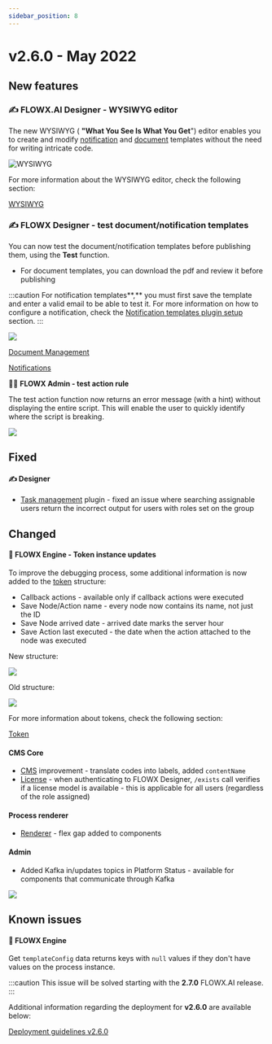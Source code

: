 ```yaml
---
sidebar_position: 8
--- 
```


# v2.6.0 - May 2022

## **New features**

### :writing_hand: FLOWX.AI Designer - WYSIWYG editor

The new WYSIWYG ( **"What You See Is What You Get**") editor enables you to create and modify [notification](../../docs/platform-deep-dive/plugins/custom-plugins/notifications-plugin) and [document](../../docs/platform-deep-dive/plugins/custom-plugins/documents-plugin) templates without the need for writing intricate code.

![WYSIWYG](../img/260_wyiswyg.png)

For more information about the WYSIWYG editor, check the following section:

[WYSIWYG](../../docs/platform-deep-dive/plugins/wysiwyg)

### :writing_hand: FLOWX Designer - test document/notification templates

You can now test the document/notification templates before publishing them, using the **Test** function.

* For document templates, you can download the pdf and review it before publishing

:::caution
For notification templates**,** you must first save the template and enter a valid email to be able to test it. For more information on how to configure a notification, check the [Notification templates plugin setup](../../docs/platform-deep-dive/plugins/plugins-setup-guide/notifications-plugin-setup) section.
:::

![](../img/260_notif_templ.gif)

[Document Management](../../docs/platform-deep-dive/plugins/custom-plugins/documents-plugin)

[Notifications](../../docs/platform-deep-dive/plugins/custom-plugins/notifications-plugin)

🕵️‍♀️ **FLOWX Admin - test action rule**

The test action function now returns an error message (with a hint) without displaying the entire script. This will enable the user to quickly identify where the script is breaking.

![](../img/260test_rule.png)

## **Fixed**

#### :writing_hand: Designer

* [Task management](../../docs/platform-deep-dive/plugins/custom-plugins/task-management) plugin - fixed an issue where searching assignable users return the incorrect output for users with roles set on the group

## **Changed**

#### :steam_locomotive: FLOWX Engine - Token instance updates

To improve the debugging process, some additional information is now added to the [token](../../docs/building-blocks/token) structure:

* Callback actions - available only if callback actions were executed
* Save Node/Action name - every node now contains its name, not just the ID
* Save Node arrived date - arrived date marks the server hour
* Save Action last executed - the date when the action attached to the node was executed

New structure:

![](../img/260_token_status.png)

Old structure:

![](../img/260_token_status_old.png)

For more information about tokens, check the following section:


[Token](../../docs/building-blocks/token)


#### CMS Core

* [CMS](../../docs/platform-deep-dive/core-components/core-extensions/content-management) improvement - translate codes into labels, added `contentName`
* [License](../../docs/platform-deep-dive/core-components/core-extensions/license-engine) - when authenticating to FLOWX Designer, `/exists` call verifies if a license model is available - this is applicable for all users (regardless of the role assigned)

#### Process renderer

* [Renderer](../../docs/platform-deep-dive/core-components/renderer-sdks/angular-renderer) - flex gap added to components

#### Admin

* Added Kafka in/updates topics in Platform Status - available for components that communicate through Kafka

![](../img/260_platform_status.png)

## Known issues

#### :steam_locomotive: FLOWX Engine

Get `templateConfig` data returns keys with `null` values if they don't have values on the process instance.

:::caution
This issue will be solved starting with the **2.7.0** FLOWX.AI release.
:::

Additional information regarding the deployment for **v2.6.0** are available below:

[Deployment guidelines v2.6.0](deployment-guidelines-v2.6)

